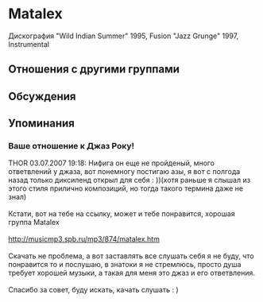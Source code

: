 # Matalex

Дискография
"Wild Indian Summer" 1995, Fusion
"Jazz Grunge" 1997, Instrumental

## Отношения с другими группами


## Обсуждения


## Упоминания

### Ваше отношение к Джаз Року!

THOR 03.07.2007 19:18:
Нифига он еще не пройденый, много ответвлений у джаза, вот понемногу постигаю азы, я вот с полгода назад только диксиленд открыл для себя : ))(хотя раньше я слышал из этого стиля прилично композиций, но тогда такого термина даже не знал)<BR><BR>Кстати, вот на тебе на ссылку, может и тебе понравится, хорошая группа Matalex<BR><BR><A HREF="http://musicmp3.spb.ru/mp3/874/matalex.htm" TARGET="_blank">http://musicmp3.spb.ru/mp3/874/matalex.htm</A><BR><BR>Скачать не проблема, а вот заставлять все слушать себя я не буду, что понравится то и послушаю, в знатоки я не стремлюсь, просто душа требует хорошей музыки, а такая для меня это джаз и его ответвления.<BR><BR>Спасибо за совет, буду искать, качать слушать : )

